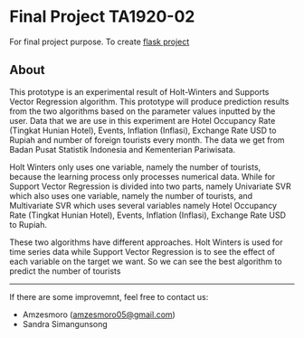 # Final Project TA1920-02
For final project purpose.
To create [flask project](https://code.visualstudio.com/docs/python/tutorial-flask)

## About
This prototype is an experimental result of Holt-Winters and Supports Vector Regression algorithm. This prototype will produce prediction results from the two algorithms based on the parameter values inputted by the user. Data that we are use in this experiment are Hotel Occupancy Rate (Tingkat Hunian Hotel), Events, Inflation (Inflasi), Exchange Rate USD to Rupiah and number of foreign tourists every month. The data we get from Badan Pusat Statistik Indonesia and Kementerian Pariwisata.

Holt Winters only uses one variable, namely the number of tourists, because the learning process only processes numerical data. While for Support Vector Regression is divided into two parts, namely Univariate SVR which also uses one variable, namely the number of tourists, and Multivariate SVR which uses several variables namely Hotel Occupancy Rate (Tingkat Hunian Hotel), Events, Inflation (Inflasi), Exchange Rate USD to Rupiah.

These two algorithms have different approaches. Holt Winters is used for time series data while Support Vector Regression is to see the effect of each variable on the target we want. So we can see the best algorithm to predict the number of tourists

------
If there are some improvemnt, feel free to contact us:
* Amzesmoro (amzesmoro05@gmail.com)
* Sandra Simangunsong

